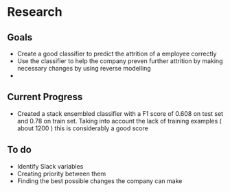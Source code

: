 # Research
## Goals
- Create a good classifier to predict the attrition of a employee correctly
- Use the classifier to help the company preven further attrition by making necessary changes by using reverse modelling
- 
## Current Progress
- Created a stack ensembled classifier with a F1 score of 0.608 on test set and 0.78 on train set. Taking into account the lack of training examples ( about 1200 ) this is   considerably a good score

## To do
- Identify Slack variables
- Creating priority between them
- Finding the best possible changes the company can make

